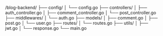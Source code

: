 /blog-backend/
├── config/
│   └── config.go
├── controllers/
│   ├── auth_controller.go
│   ├── comment_controller.go
│   └── post_controller.go
├── middlewares/
│   └── auth.go
├── models/
│   ├── comment.go
│   ├── post.go
│   └── user.go
├── routes/
│   └── routes.go
├── utils/
│   ├── jwt.go
│   └── response.go
└── main.go